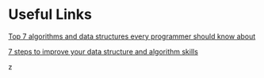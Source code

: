 # Useful Links

[Top 7 algorithms and data structures every programmer should know about](https://www.hackerearth.com/blog/developers/top-7-algorithms-data-structures-every-programmer-know/)

[7 steps to improve your data structure and algorithm skills](https://www.hackerearth.com/blog/developers/7-steps-to-improve-your-data-structure-and-algorithm-skills/)

z
